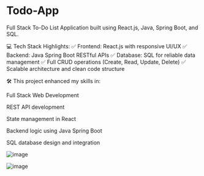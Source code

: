 # Todo-App
Full Stack To-Do List Application built using React.js, Java, Spring Boot, and SQL.

💻 Tech Stack Highlights:
✅ Frontend: React.js with responsive UI/UX
✅ Backend: Java Spring Boot RESTful APIs
✅ Database: SQL for reliable data management
✅ Full CRUD operations (Create, Read, Update, Delete)
✅ Scalable architecture and clean code structure

🛠️ This project enhanced my skills in:

Full Stack Web Development

REST API development

State management in React

Backend logic using Java Spring Boot

SQL database design and integration

![image](https://github.com/user-attachments/assets/2a91f43c-9f29-403b-b80e-1b29c676ceb2)

![image](https://github.com/user-attachments/assets/36e4971b-e0e4-4c8e-8846-91262265423d)

